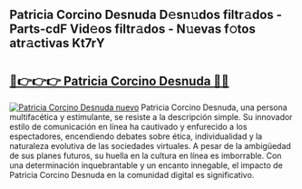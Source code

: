 ## Patricia Corcino Desnuda D𝚎sn𝚞dos filtr𝚊dos - Parts-cdF Vid𝚎os filtr𝚊dos - N𝚞evas f𝚘tos atr𝚊ctivas Kt7rY

# <h2><a href="http://mb2w0c.tromn.icu/?c=Patricia+Corcino+Desnuda">🔗👉👉👉 Patricia Corcino Desnuda 🔗🔗</a></h2>

[![Patricia Corcino Desnuda nuevo](https://i.imgur.com/pEAQMta.gif)](http://mb2w0c.tromn.icu/?c=Patricia+Corcino+Desnuda)
Patricia Corcino Desnuda, una persona multifacética y estimulante, se resiste a la descripción simple. Su innovador estilo de comunicación en línea ha cautivado y enfurecido a los espectadores, encendiendo debates sobre ética, individualidad y la naturaleza evolutiva de las sociedades virtuales. A pesar de la ambigüedad de sus planes futuros, su huella en la cultura en línea es imborrable. Con una determinación inquebrantable y un encanto innegable, el impacto de Patricia Corcino Desnuda en la comunidad digital es significativo.
